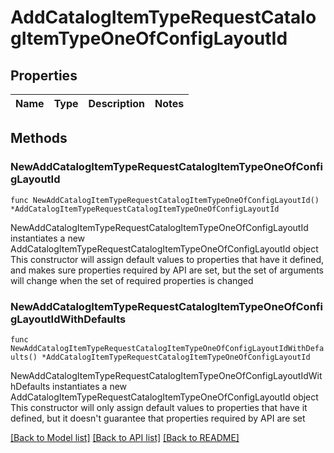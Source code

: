 # AddCatalogItemTypeRequestCatalogItemTypeOneOfConfigLayoutId

## Properties

Name | Type | Description | Notes
------------ | ------------- | ------------- | -------------

## Methods

### NewAddCatalogItemTypeRequestCatalogItemTypeOneOfConfigLayoutId

`func NewAddCatalogItemTypeRequestCatalogItemTypeOneOfConfigLayoutId() *AddCatalogItemTypeRequestCatalogItemTypeOneOfConfigLayoutId`

NewAddCatalogItemTypeRequestCatalogItemTypeOneOfConfigLayoutId instantiates a new AddCatalogItemTypeRequestCatalogItemTypeOneOfConfigLayoutId object
This constructor will assign default values to properties that have it defined,
and makes sure properties required by API are set, but the set of arguments
will change when the set of required properties is changed

### NewAddCatalogItemTypeRequestCatalogItemTypeOneOfConfigLayoutIdWithDefaults

`func NewAddCatalogItemTypeRequestCatalogItemTypeOneOfConfigLayoutIdWithDefaults() *AddCatalogItemTypeRequestCatalogItemTypeOneOfConfigLayoutId`

NewAddCatalogItemTypeRequestCatalogItemTypeOneOfConfigLayoutIdWithDefaults instantiates a new AddCatalogItemTypeRequestCatalogItemTypeOneOfConfigLayoutId object
This constructor will only assign default values to properties that have it defined,
but it doesn't guarantee that properties required by API are set


[[Back to Model list]](../README.md#documentation-for-models) [[Back to API list]](../README.md#documentation-for-api-endpoints) [[Back to README]](../README.md)


